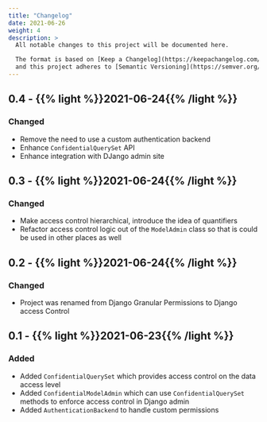 ```yaml
---
title: "Changelog"
date: 2021-06-26
weight: 4
description: >
  All notable changes to this project will be documented here.

  The format is based on [Keep a Changelog](https://keepachangelog.com/en/1.0.0/),
  and this project adheres to [Semantic Versioning](https://semver.org/spec/v2.0.0.html).
---
```


## 0.4 - {{% light %}}2021-06-24{{% /light %}}

### Changed

* Remove the need to use a custom authentication backend
* Enhance `ConfidentialQuerySet` API
* Enhance integration with DJango admin site


## 0.3 - {{% light %}}2021-06-24{{% /light %}}

### Changed

* Make access control hierarchical, introduce the idea of quantifiers
* Refactor access control logic out of the `ModelAdmin` class so that is could be used in other places as well

## 0.2 - {{% light %}}2021-06-24{{% /light %}}

### Changed

* Project was renamed from Django Granular Permissions to Django access Control

## 0.1 - {{% light %}}2021-06-23{{% /light %}}

### Added

* Added `ConfidentialQuerySet` which provides access control on the data access level
* Added `ConfidentialModelAdmin` which can use `ConfidentialQuerySet` methods to enforce access control in Django admin
* Added `AuthenticationBackend` to handle custom permissions
